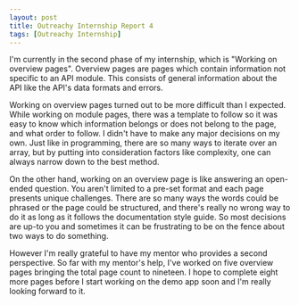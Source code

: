 ```yaml
---
layout: post
title: Outreachy Internship Report 4
tags: [Outreachy Internship]
---
```


I'm currently in the second phase of my internship, which is "Working on overview pages". Overview pages are pages which contain information not specific to an API module. This consists of general information about the API like the API's data formats and errors. 

Working on overview pages turned out to be more difficult than I expected. While working on module pages, there was a template to follow so it was easy to know which information belongs or does not belong to the page, and what order to follow. I didn't have to make any major decisions on my own. Just like in programming, there are so many ways to iterate over an array, but by putting into consideration factors like complexity, one can always narrow down to the best method. 

On the other hand, working on an overview page is like answering an open-ended question. You aren't limited to a pre-set format and each page presents unique challenges. There are so many ways the words could be phrased or the page could be structured, and there's really no wrong way to do it as long as it follows the documentation style guide. So most decisions are up-to you and sometimes it can be frustrating to be on the fence about two ways to do something. 

However I'm really grateful to have my mentor who provides a second perspective. So far with my mentor's help, I've worked on five overview pages bringing the total page count to nineteen. I hope to complete eight more pages  before I start working on the demo app soon and I'm really looking forward to it.